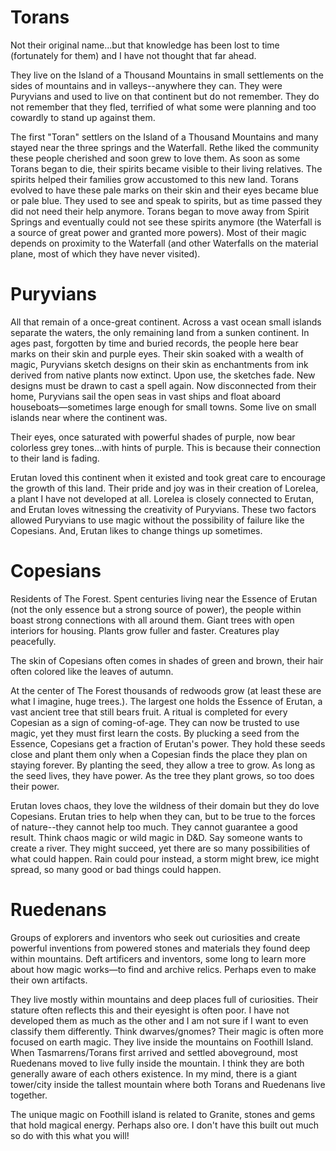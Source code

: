 # Torans

Not their original name...but that knowledge has been lost to time (fortunately for them) and I have not thought that far ahead. 

They live on the Island of a Thousand Mountains in small settlements on the sides of mountains and in valleys--anywhere they can. They were Puryvians and used to live on that continent but do not remember. They do not remember that they fled, terrified of what some were planning and too cowardly to stand up against them. 

The first "Toran" settlers on the Island of a Thousand Mountains and many stayed near the three springs and the Waterfall. Rethe liked the community these people cherished and soon grew to love them. As soon as some Torans began to die, their spirits became visible to their living relatives. The spirits helped their families grow accustomed to this new land. Torans evolved to have these pale marks on their skin and their eyes became blue or pale blue. They used to see and speak to spirits, but as time passed they did not need their help anymore. Torans began to move away from Spirit Springs and eventually could not see these spirits anymore (the Waterfall is a source of great power and granted more powers). Most of their magic depends on proximity to the Waterfall (and other Waterfalls on the material plane, most of which they have never visited). 


# Puryvians

All that remain of a once-great continent. Across a vast ocean small islands separate the waters, the only remaining land from a sunken continent. In ages past, forgotten by time and buried records, the people here bear marks on their skin and purple eyes. Their skin soaked with a wealth of magic, Puryvians sketch designs on their skin as enchantments from ink derived from native plants now extinct. Upon use, the sketches fade. New designs must be drawn to cast a spell again. Now disconnected from their home, Puryvians sail the open seas in vast ships and float aboard houseboats—sometimes large enough for small towns. Some live on small islands near where the continent was. 

Their eyes, once saturated with powerful shades of purple, now bear colorless grey tones...with hints of purple. This is because their connection to their land is fading.

Erutan loved this continent when it existed and took great care to encourage the growth of this land. Their pride and joy was in their creation of Lorelea, a plant I have not developed at all. Lorelea is closely connected to Erutan, and Erutan loves witnessing the creativity of Puryvians. These two factors allowed Puryvians to use magic without the possibility of failure like the Copesians. And, Erutan likes to change things up sometimes. 

# Copesians

Residents of The Forest. Spent centuries living near the Essence of Erutan (not the only essence but a strong source of power), the people within boast strong connections with all around them. Giant trees with open interiors for housing. Plants grow fuller and faster. Creatures play peacefully. 

The skin of Copesians often comes in shades of green and brown, their hair often colored like the leaves of autumn.  

At the center of The Forest thousands of redwoods grow (at least these are what I imagine, huge trees.). The largest one holds the Essence of Erutan, a vast ancient tree that still bears fruit. A ritual is completed for every Copesian as a sign of coming-of-age. They can now be trusted to use magic, yet they must first learn the costs. By plucking a seed from the Essence, Copesians get a fraction of Erutan's power. They hold these seeds close and plant them only when a Copesian finds the place they plan on staying forever. By planting the seed, they allow a tree to grow. As long as the seed lives, they have power. As the tree they plant grows, so too does their power. 

Erutan loves chaos, they love the wildness of their domain but they do love Copesians. Erutan tries to help when they can, but to be true to the forces of nature--they cannot help too much. They cannot guarantee a good result. Think chaos magic or wild magic in D&D. Say someone wants to create a river. They might succeed, yet there are so many possibilities of what could happen. Rain could pour instead, a storm might brew, ice might spread, so many good or bad things could happen.

# Ruedenans

Groups of explorers and inventors who seek out curiosities and create powerful inventions from powered stones and materials they found deep within mountains. Deft artificers and inventors, some long to learn more about how magic works—to find and archive relics. Perhaps even to make their own artifacts.

They live mostly within mountains and deep places full of curiosities. Their stature often reflects this and their eyesight is often poor. I have not developed them as much as the other and I am not sure if I want to even classify them differently. Think dwarves/gnomes? Their magic is often more focused on earth magic. They live inside the mountains on Foothill Island. When Tasmarrens/Torans first arrived and settled aboveground, most Ruedenans moved to live fully inside the mountain. I think they are both generally aware of each others existence. In my mind, there is a giant tower/city inside the tallest mountain where both Torans and Ruedenans live together. 

The unique magic on Foothill island is related to Granite, stones and gems that hold magical energy. Perhaps also ore. I don't have this built out much so do with this what you will! 
